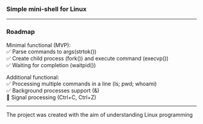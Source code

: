 ### Simple mini-shell for Linux
---
### Roadmap
Minimal functional (MVP):  
✅ Parse commands to args(strtok())  
✅ Create child process (fork()) and execute command (execvp())  
✅ Waiting for completion (waitpid())  

Additional functional:  
✅ Processing multiple commands in a line (ls; pwd; whoami)  
✅ Background processes support (&)  
🔹 Signal processing (Ctrl+C, Ctrl+Z)  

---
The project was created with the aim of understanding Linux programming    
